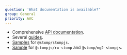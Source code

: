 ```yaml
---
question: 'What documentation is available?'
group: General
priority: AAC
---
```


- Comprehensive [API documentation](/api-docs/latest/).
- Several [guides](/).
- [Samples](https://github.com/stomp-js/samples/) for `@stomp/stompjs`.
- [Sample](https://github.com/stomp-js/ng2-stompjs-angular7) for `@stompjs/rx-stomp`
  and `@stomp/ng2-stompjs`.
